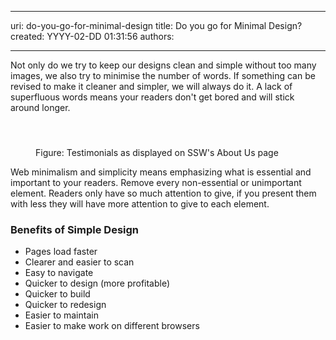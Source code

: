 

---
uri: do-you-go-for-minimal-design
title: Do you go for Minimal Design?
created: YYYY-02-DD 01:31:56
authors:

---




<span class='intro'> <p>Not only do we try to keep our designs clean and simple without too many images,
         we also try to minimise the number of words. If something can be revised to make
         it cleaner and simpler, we will always do it. A lack of superfluous words means
         your readers don't get bored and will stick around longer.
        </p> </span>

<p><br></p><dl class="image"><dt><img src="http&#58;//www.ssw.com.au/ssw/Standards/Rules/Images/MinimalDesignImage.jpg" alt="" style="margin&#58;5px;" /></dt><dd>Figure&#58; Testimonials as displayed on SSW's About Us page</dd></dl><p>
         Web minimalism and simplicity means emphasizing what is essential and important 
         to your readers. Remove every non-essential or unimportant element. Readers only 
         have so much attention to give, if you present them with less they will have more 
         attention to give to each element.
        </p><h3>Benefits of Simple Design</h3><ul><li>Pages load faster  </li><li>Clearer and easier to scan</li><li>Easy to navigate</li><li>Quicker to design (more profitable)</li><li>Quicker to build</li><li>Quicker to redesign</li><li>Easier to maintain</li><li>Easier to make work on different browsers</li></ul>


